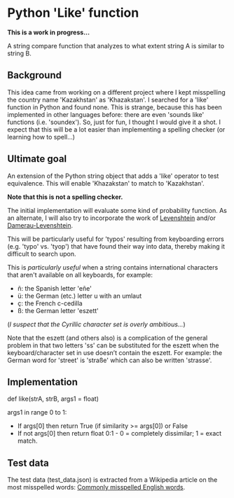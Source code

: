 # Python 'Like' function

**This is a work in progress...**

A string compare function that analyzes to what extent string A is similar to string B.

## Background

This idea came from working on a different project where I kept misspelling the country name 'Kazakhstan' as 'Khazakstan'.  I searched for a 'like' function in Python and found none.  This is strange, because this has been implemented in other languages before: there are even 'sounds like' functions (i.e. 'soundex').  So, just for fun, I thought I would give it a shot.  I expect that this will be a lot easier than implementing a spelling checker (or learning how to spell...)

## Ultimate goal

An extension of the Python string object that adds a 'like' operator to test equivalence.  This will enable 'Khazakstan' to match to 'Kazakhstan'.

**Note that this is not a spelling checker.**

The initial implementation will evaluate some kind of probability function.  As an alternate, I will also try to incorporate the work of [Levenshtein](https://en.wikipedia.org/wiki/Levenshtein_distance) and/or [Damerau-Levenshtein](https://en.wikipedia.org/wiki/Damerau%E2%80%93Levenshtein_distance).

This will be particularly useful for 'typos' resulting from keyboarding errors (e.g. 'typo' vs. 'tyop') that have found their way into data, thereby making it difficult to search upon.

This is *particularly useful* when a string contains international characters that aren't available on all keyboards, for example:

* ñ: the Spanish letter 'eñe'
* ü: the German (etc.) letter u with an umlaut
* ç: the French c-cedilla
* ß: the German letter 'eszett'

(*I suspect that the Cyrillic character set is overly ambitious...*)

Note that the eszett (and others also) is a complication of the general problem in that two letters 'ss' can be substituted for the eszett when the keyboard/character set in use doesn’t contain the eszett.  For example: the German word for 'street' is 'straße' which can also be written 'strasse'.

## Implementation

def like(strA, strB, args1 = float)

args1 in range 0 to 1:

* If args[0] then return True (if similarity >= args[0]) or False
* If not args[0] then return float 0:1 - 0 = completely dissimilar; 1 = exact match.

## Test data

The test data (test_data.json) is extracted from a Wikipedia article on the most misspelled words: [Commonly misspelled English words](https://en.wikipedia.org/wiki/Commonly_misspelled_English_words).
